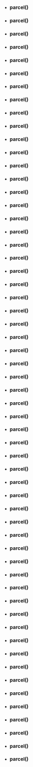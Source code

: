 - ### parcel()
- ### parcel()
- ### parcel()
- ### parcel()
- ### parcel()
- ### parcel()
- ### parcel()
- ### parcel()
- ### parcel()
- ### parcel()
- ### parcel()
- ### parcel()
- ### parcel()
- ### parcel()
- ### parcel()
- ### parcel()
- ### parcel()
- ### parcel()
- ### parcel()
- ### parcel()
- ### parcel()
- ### parcel()
- ### parcel()
- ### parcel()
- ### parcel()
- ### parcel()
- ### parcel()
- ### parcel()
- ### parcel()
- ### parcel()
- ### parcel()
- ### parcel()
- ### parcel()
- ### parcel()
- ### parcel()
- ### parcel()
- ### parcel()
- ### parcel()
- ### parcel()
- ### parcel()
- ### parcel()
- ### parcel()
- ### parcel()
- ### parcel()
- ### parcel()
- ### parcel()
- ### parcel()
- ### parcel()
- ### parcel()
- ### parcel()
- ### parcel()
- ### parcel()
- ### parcel()
- ### parcel()
- ### parcel()
- ### parcel()
- ### parcel()
- ### parcel()
